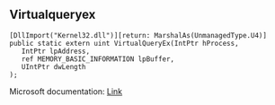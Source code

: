 ## Virtualqueryex

```
[DllImport("Kernel32.dll")][return: MarshalAs(UnmanagedType.U4)]
public static extern uint VirtualQueryEx(IntPtr hProcess,
   IntPtr lpAddress,
   ref MEMORY_BASIC_INFORMATION lpBuffer,
   UIntPtr dwLength
);
```

Microsoft documentation: [Link](https://docs.microsoft.com/en-us/windows/win32/api/memoryapi/nf-memoryapi-virtualqueryex)
